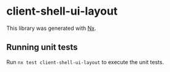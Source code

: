 # client-shell-ui-layout

This library was generated with [Nx](https://nx.dev).

## Running unit tests

Run `nx test client-shell-ui-layout` to execute the unit tests.
